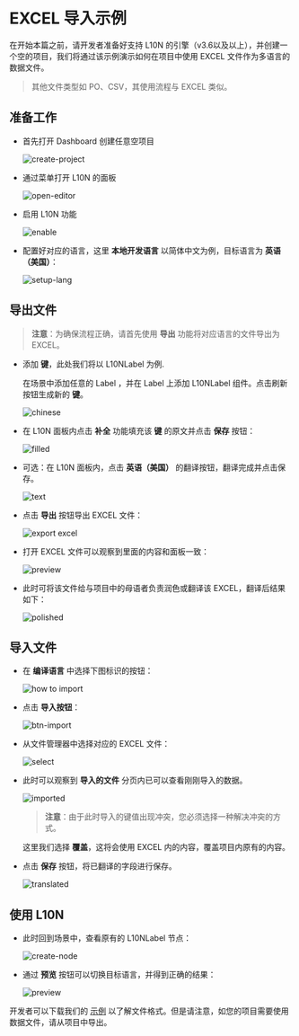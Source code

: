 # EXCEL 导入示例

在开始本篇之前，请开发者准备好支持 L10N 的引擎（v3.6以及以上），并创建一个空的项目，我们将通过该示例演示如何在项目中使用 EXCEL 文件作为多语言的数据文件。

> 其他文件类型如 PO、CSV，其使用流程与 EXCEL 类似。

## 准备工作

- 首先打开 Dashboard 创建任意空项目

    ![create-project](example-excel/create-project.png)

- 通过菜单打开 L10N 的面板

    ![open-editor](example-excel/open-editor.png)

- 启用 L10N 功能

    ![enable](example-excel/enable-l10n.png)

- 配置好对应的语言，这里 **本地开发语言** 以简体中文为例，目标语言为 **英语（美国）**：

    ![setup-lang](example-excel/setup-lang.png)

## 导出文件

> **注意**：为确保流程正确，请首先使用 **导出** 功能将对应语言的文件导出为 EXCEL。

- 添加 **键**，此处我们将以 L10NLabel 为例.

    在场景中添加任意的 Label ，并在 Label 上添加 L10NLabel 组件。点击刷新按钮生成新的 **键**。

    ![chinese](example-excel/s-chinese.png)

- 在 L10N 面板内点击 **补全** 功能填充该 **键** 的原文并点击 **保存** 按钮：

    ![filled](example-excel/filled-text.png)

- 可选：在 L10N 面板内，点击 **英语（美国）** 的翻译按钮，翻译完成并点击保存。

    ![text](example-excel/translated-text.png)

- 点击 **导出** 按钮导出 EXCEL 文件：

    ![export excel](example-excel/export-execel.png)

- 打开 EXCEL 文件可以观察到里面的内容和面板一致：

    ![preview](example-excel/preview-execel.png)

- 此时可将该文件给与项目中的母语者负责润色或翻译该 EXCEL，翻译后结果如下：

    ![polished](example-excel/polished.png)

## 导入文件

- 在 **编译语言** 中选择下图标识的按钮：

    ![how to import](example-excel/import-data-file.png)

- 点击 **导入按钮**：

    ![btn-import](example-excel/btn-import.png)

- 从文件管理器中选择对应的 EXCEL 文件：

    ![select](example-excel/select-execel.png)

- 此时可以观察到 **导入的文件** 分页内已可以查看刚刚导入的数据。

    ![imported](example-excel/imported-files.png)

    > **注意**：由于此时导入的键值出现冲突，您必须选择一种解决冲突的方式。

    这里我们选择 **覆盖**，这将会使用 EXCEL 内的内容，覆盖项目内原有的内容。

- 点击 **保存** 按钮，将已翻译的字段进行保存。

    ![translated](example-excel/translated.png)

## 使用 L10N

- 此时回到场景中，查看原有的 L10NLabel 节点：

    ![create-node](example-excel/create-node.png)

- 通过 **预览** 按钮可以切换目标语言，并得到正确的结果：

    ![preview](example-excel/preview.png)

开发者可以下载我们的 [示例](example-excel/en-US.xlsx) 以了解文件格式。但是请注意，如您的项目需要使用数据文件，请从项目中导出。
